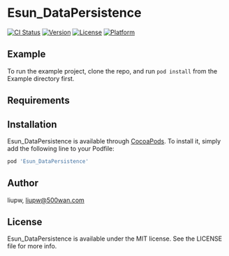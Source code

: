 # Esun_DataPersistence

[![CI Status](https://img.shields.io/travis/liupw/Esun_DataPersistence.svg?style=flat)](https://travis-ci.org/liupw/Esun_DataPersistence)
[![Version](https://img.shields.io/cocoapods/v/Esun_DataPersistence.svg?style=flat)](https://cocoapods.org/pods/Esun_DataPersistence)
[![License](https://img.shields.io/cocoapods/l/Esun_DataPersistence.svg?style=flat)](https://cocoapods.org/pods/Esun_DataPersistence)
[![Platform](https://img.shields.io/cocoapods/p/Esun_DataPersistence.svg?style=flat)](https://cocoapods.org/pods/Esun_DataPersistence)

## Example

To run the example project, clone the repo, and run `pod install` from the Example directory first.

## Requirements

## Installation

Esun_DataPersistence is available through [CocoaPods](https://cocoapods.org). To install
it, simply add the following line to your Podfile:

```ruby
pod 'Esun_DataPersistence'
```

## Author

liupw, liupw@500wan.com

## License

Esun_DataPersistence is available under the MIT license. See the LICENSE file for more info.
